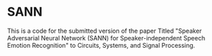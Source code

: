# SANN

This is a code for the submitted version of the paper Titled "Speaker Adversarial Neural Network (SANN) for Speaker-independent Speech
Emotion Recognition" to Circuits, Systems, and Signal Processing.
